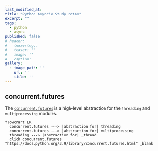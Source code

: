 ```yaml
---
last_modified_at:
title: "Python Asyncio Study notes"
excerpt: ""
tags:
  - python
  - async
published: false
# header:
#   teaserlogo:
#   teaser: ''
#   image: ''
#   caption:
gallery:
  - image_path: ''
    url: ''
    title: ''
---
```


## concurrent.futures

The [`concurrent.futures`](https://docs.python.org/3.9/library/concurrent.futures.html) is a high-level abstraction for the `threading` and `multiprocessing` modules.

```mermaid
flowchart LR
  concurrent.futures ---> |abstraction for| threading
  concurrent.futures ---> |abstraction for| multiprocessing
  threading ---> |abstraction for| _thread
  click concurrent.futures "https://docs.python.org/3.9/library/concurrent.futures.html" _blank
```
